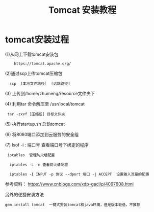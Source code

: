 ﻿---
title: Tomcat 安装教程
tags: 教程
article_header:
  type: cover
  image:
    src: /screenshot.jpg
---

# tomcat安装过程

(1)从网上下载tomcat安装包

        https://tomcat.apache.org/

(2)通过scp上传tomcat压缩包
  
      scp  [本地文件路径]  [远端路径]

(3) 上传到/home/zhumeng/resource文件夹下

(4) 利用tar 命令解压至 /usr/local/tomcat
   
     tar -zxvf [压缩包] 目标文件夹 

(5) 执行startup.sh 
    启动tomcat 

(6) 将8080端口添加到云服务的安全组

(7)
     lsof -i : 端口号
     查看端口号下绑定的程序
    
     iptables  管理防火墙配置
     
      iptables -L -n 查看防火请配置
      
      iptables -I INPUT -p 协议 --dport 端口 -j ACCEPT  设置输入流量的配置

    
   
参考资料：
https://www.cnblogs.com/xdp-gacl/p/4097608.html


另外的便捷安装方法
    
    gem install tomcat  一键式安装tomcat和java环境，但是版本较低，不推荐